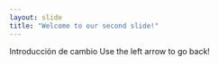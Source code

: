 ```yaml
---
layout: slide
title: "Welcome to our second slide!"
---
```

Introducción de cambio
Use the left arrow to go back!
